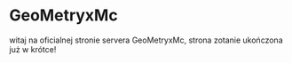 # GeoMetryxMc

witaj na oficialnej stronie servera GeoMetryxMc, strona zotanie ukończona już w krótce!

